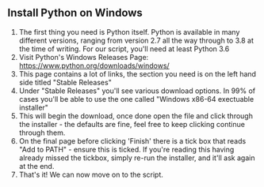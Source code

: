 ## Install Python on Windows

1. The first thing you need is Python itself. Python is available in many different versions, ranging from version 2.7 all the way through to 3.8 at the time of writing. For our script, you'll need at least Python 3.6
2. Visit Python's Windows Releases Page: https://www.python.org/downloads/windows/
3. This page contains a lot of links, the section you need is on the left hand side titled "Stable Releases"
4. Under "Stable Releases" you'll see various download options. In 99% of cases you'll be able to use the one called "Windows x86-64 exectuable installer"
5. This will begin the download, once done open the file and click through the installer - the defaults are fine, feel free to keep clicking continue through them. 
6. On the final page before clicking 'Finish' there is a tick box that reads "Add to PATH" - ensure this is ticked. If you're reading this having already missed the tickbox, simply re-run the installer, and it'll ask again at the end. 
7. That's it! We can now move on to the script. 